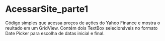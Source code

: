 # AcessarSite_parte1

Código simples que acessa preços de ações do Yahoo Finance e mostra o reultado em um GridView.
Contém dois TextBox selecionáveis no formato Date Picker para escolha de datas inicial e final.
